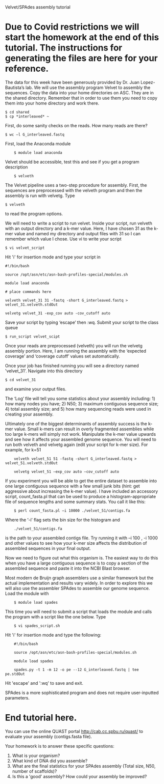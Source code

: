 Velvet/SPAdes assembly tutorial

# Due to Covid restrictions we will start the homework at the end of this tutorial. The instructions for generating the files are here for your reference.

The data for this week have been generously provided by Dr. Juan Lopez-Bautista’s lab. We will use the assembly program Velvet to assembly the sequences. Copy the data into your home directories on ASC. They are in the shared directory. Remember that in order to use them you need to copy them into your home directory and work there.

    $ cd shared
    $ cp *interleaved* ~

First, do some sanity checks on the reads. How many reads are there? 

    $ wc –l G_interleaved.fastq

First, load the Anaconda module 

        $ module load anaconda

Velvet should be accessible, test this and see if you get a program description

        $ velveth

The Velvet pipeline uses a two-step procedure for assembly. First, the sequences are preprocessed with the velveth program and then the assembly is run with velvetg. Type 

    $ velveth

to read the program options. 

We will need to write a script to run velvet. Inside your script, run velveth with an output directory and a k-mer value. Here, I have chosen 31 as the k-mer value and named my directory and output files with 31 so I can remember which value I chose. Use vi to write your script 

    $ vi velvet_script

Hit 'i' for insertion mode and type your script in

    #!/bin/bash

    source /opt/asn/etc/asn-bash-profiles-special/modules.sh

    module load anaconda

    # place commands here

    velveth velvet_31 31 -fastq -short G_interleaved.fastq > velvet_31.velveth.stdOut

    velvetg velvet_31 -exp_cov auto -cov_cutoff auto

Save your script by typing ‘escape’ then :wq. Submit your script to the class queue

    $ run_script velvet_scipt

Once your reads are preprocessed (velveth) you will run the velvetg assembly portion. Here, I am running the assembly with the ‘expected coverage’ and ‘coverage cutoff’ values set automatically. 

Once your job has finished running you will see a directory named 'velvet\_31'. Navigate into this directory

    $ cd velvet_31

and examine your output files. 

The ‘Log’ file will tell you some statistics about your assembly including: 1) how many nodes you have; 2) N50; 3) maximum contiguous sequence size; 4) total assembly size; and 5) how many sequencing reads were used in creating your assembly. 

Ultimately one of the biggest determinants of assembly success is the k-mer value. Small k-mers can result in overly fragmented assemblies while too large k-mers will simply not work. Manipulate the k-mer value upwards and see how it affects your assembled genome sequence. You will need to run both velveth and velvetg again (edit your script for k-mer size). For example, for k=51 

        velveth velvet_51 51 -fastq -short G_interleaved.fastq > velvet_51.velveth.stdOut
        
        velvetg velvet_51 –exp_cov auto –cov_cutoff auto

If you experiment you will be able to get the entire dataset to assemble into one large contiguous sequence with a few small junk bits (hint: get aggressive about increasing the k-mer value). I have included an accessory script, count\_fasta.pl that can be used to produce a histogram-appropriate file of sequence lengths and some summary stats. You call it like this:

        $ perl count_fasta.pl –i 10000 ./velvet_51/contigs.fa

Where the ‘-i’ flag sets the bin size for the histogram and 

        ./velvet_51/contigs.fa 

is the path to your assembled contigs file. Try running it with –i 100 , -i 1000 and other values to see how your k-mer size affects the distribution of assembled sequences in your final output. 

Now we need to figure out what this organism is. The easiest way to do this when you have a large contiguous sequence is to copy a section of the assembled sequence and paste it into the NCBI Blast browser. 

Most modern de Bruijn graph assemblers use a similar framework but the actual implementation and results vary widely. In order to explore this we will also use the assembler SPAdes to assemble our genome sequence. Load the module with

        $ module load spades

This time you will need to submit a script that loads the module and calls the program with a script like the one below. Type

        $ vi spades_script.sh

Hit 'i' for insertion mode and type the following:

        #!/bin/bash

        source /opt/asn/etc/asn-bash-profiles-special/modules.sh

        module load spades

        spades.py -t 1 -m 12 -o pe --12 G_interleaved.fastq | tee pe.stdOut

Hit 'escape' and ':wq' to save and exit. 

SPAdes is a more sophisticated program and does not require user-inputted parameters.

# End tutorial here.

You can use the online QUAST portal http://cab.cc.spbu.ru/quast/ to evaluate your assembly (contigs.fasta file).

Your homework is to answer these specific questions:

1.	What is your organism?
2.	What kind of DNA did you assemble? 
3.	What are the final statistics for your SPAdes assembly (Total size, N50, number of scaffolds)?
4.  Is this a 'good' assembly? How could your assembly be improved?

